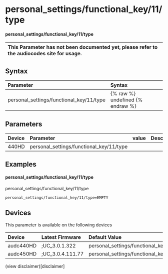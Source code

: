 ﻿---
description: personal_settings/functional_key/11/type
search: false
---

# personal_settings/functional_key/11/type

#### personal_settings/functional_key/11/type


| This Parameter has not been documented yet, please refer to the audiocodes site for usage.  |
| :--- |

## Syntax
| Parameter | Syntax |
| :--- | :--- |
|personal_settings/functional_key/11/type | {% raw %} undefined {% endraw %} |

## Parameters
|Device|Parameter|value|Description|
|:---|:---|:---|:---|
| 440HD | personal_settings/functional_key/11/type |  |  |

## Examples
#### personal_settings/functional_key/11/type

personal_settings/functional_key/11/type

```
personal_settings/functional_key/11/type=EMPTY
```

## Devices
This parameter is available on the following devices

| Device | Latest Firmware | Default Value |
|:---|:---|:---|
| audc440HD | ;UC_3.0.1.322 | personal_settings/functional_key/11/type=EMPTY 
| audc450HD | ;UC_3.0.4.111.77 | personal_settings/functional_key/11/type=EMPTY 

(view disclaimer)[disclaimer]
